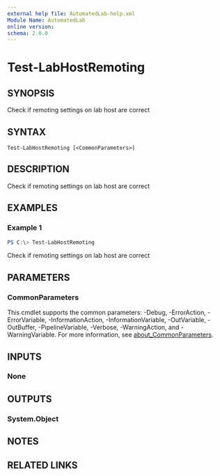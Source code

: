 ```yaml
---
external help file: AutomatedLab-help.xml
Module Name: AutomatedLab
online version:
schema: 2.0.0
---
```


# Test-LabHostRemoting

## SYNOPSIS
Check if remoting settings on lab host are correct

## SYNTAX

```
Test-LabHostRemoting [<CommonParameters>]
```

## DESCRIPTION
Check if remoting settings on lab host are correct

## EXAMPLES

### Example 1
```powershell
PS C:\> Test-LabHostRemoting
```

Check if remoting settings on lab host are correct

## PARAMETERS

### CommonParameters
This cmdlet supports the common parameters: -Debug, -ErrorAction, -ErrorVariable, -InformationAction, -InformationVariable, -OutVariable, -OutBuffer, -PipelineVariable, -Verbose, -WarningAction, and -WarningVariable. For more information, see [about_CommonParameters](http://go.microsoft.com/fwlink/?LinkID=113216).

## INPUTS

### None

## OUTPUTS

### System.Object
## NOTES

## RELATED LINKS
